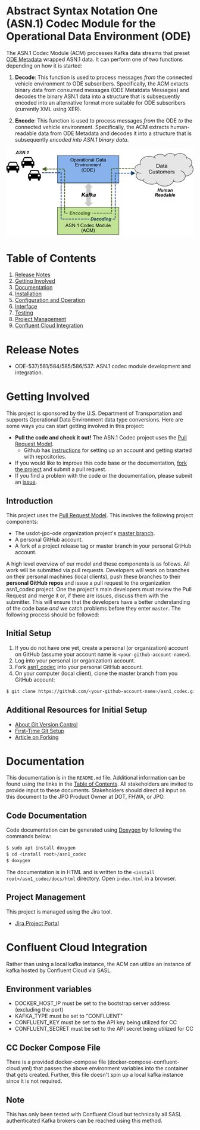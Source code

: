 # Abstract Syntax Notation One (ASN.1) Codec Module for the Operational Data Environment (ODE)

The ASN.1 Codec Module (ACM) processes Kafka data streams that preset [ODE
Metadata](https://github.com/usdot-jpo-ode/jpo-ode/blob/develop/docs/metadata_standards.md) wrapped ASN.1 data.  It can perform
one of two functions depending on how it is started:

1. **Decode**: This function is used to process messages *from* the connected
vehicle environment *to* ODE subscribers. Specifically, the ACM extacts binary
data from consumed messages (ODE Metatdata Messages) and decodes the binary
ASN.1 data into a structure that is subsequently encoded into an alternative
format more suitable for ODE subscribers (currently XML using XER).

1. **Encode**: This function is used to process messages *from* the ODE *to*
the connected vehicle environment. Specifically, the ACM extracts
human-readable data from ODE Metadata and decodes it into a structure that
is subsequently *encoded into ASN.1 binary data*.

![ASN.1 Codec Operations](docs/graphics/asn1codec-operations.png)

# Table of Contents

1. [Release Notes](#release-notes)
1. [Getting Involved](#getting-involved)
1. [Documentation](#documentation)
1. [Installation](docs/installation.md)
1. [Configuration and Operation](docs/configuration.md)
1. [Interface](docs/interface.md)
1. [Testing](docs/testing.md)
1. [Project Management](#project-management)
1. [Confluent Cloud Integration](#confluent-cloud-integration)

# Release Notes

- ODE-537/581/584/585/586/537: ASN.1 codec module development and integration. 

# Getting Involved

This project is sponsored by the U.S. Department of Transportation and supports Operational Data Environment data type
conversions. Here are some ways you can start getting involved in this project:

- **Pull the code and check it out!**  The ASN.1 Codec project uses the [Pull Request Model](https://help.github.com/articles/using-pull-requests).
    - Github has [instructions](https://help.github.com/articles/signing-up-for-a-new-github-account) for setting up an account and getting started with repositories.
- If you would like to improve this code base or the documentation, [fork the project](https://github.com/usdot-jpo-ode/asn1_codec#fork-destination-box) and submit a pull request.
- If you find a problem with the code or the documentation, please submit an [issue](https://github.com/usdot-jpo-ode/asn1_codec/issues/new).

## Introduction

This project uses the [Pull Request Model](https://help.github.com/articles/using-pull-requests). This involves the following project components:

- The usdot-jpo-ode organization project's [master branch](https://github.com/usdot-jpo-ode/asn1_codec).
- A personal GitHub account.
- A fork of a project release tag or master branch in your personal GitHub account.

A high level overview of our model and these components is as follows. All work will be submitted via pull requests.
Developers will work on branches on their personal machines (local clients), push these branches to their **personal GitHub repos** and issue a pull
request to the organization asn1_codec project. One the project's main developers must review the Pull Request and merge it
or, if there are issues, discuss them with the submitter. This will ensure that the developers have a better
understanding of the code base *and* we catch problems before they enter `master`. The following process should be followed:

## Initial Setup

1. If you do not have one yet, create a personal (or organization) account on GitHub (assume your account name is `<your-github-account-name>`).
1. Log into your personal (or organization) account.
1. Fork [asn1_codec](https://github.com/usdot-jpo-ode/asn1_codec/fork) into your personal GitHub account.
1. On your computer (local client), clone the master branch from you GitHub account:
```bash
$ git clone https://github.com/<your-github-account-name>/asn1_codec.git
```

## Additional Resources for Initial Setup
  
- [About Git Version Control](http://git-scm.com/book/en/v2/Getting-Started-About-Version-Control)
- [First-Time Git Setup](http://git-scm.com/book/en/Getting-Started-First-Time-Git-Setup)
- [Article on Forking](https://help.github.com/articles/fork-a-repo)

# Documentation

This documentation is in the `README.md` file. Additional information can be found using the links in the [Table of
Contents](#table-of-contents).  All stakeholders are invited to provide input to these documents. Stakeholders should
direct all input on this document to the JPO Product Owner at DOT, FHWA, or JPO. 

## Code Documentation

Code documentation can be generated using [Doxygen](https://www.doxygen.org) by following the commands below:

```bash
$ sudo apt install doxygen
$ cd <install root>/asn1_codec
$ doxygen
```

The documentation is in HTML and is written to the `<install root>/asn1_codec/docs/html` directory. Open `index.html` in a
browser.  

## Project Management

This project is managed using the Jira tool.

- [Jira Project Portal](https://usdotjpoode.atlassian.net/secure/Dashboard.jsp)

# Confluent Cloud Integration
Rather than using a local kafka instance, the ACM can utilize an instance of kafka hosted by Confluent Cloud via SASL.

## Environment variables
- DOCKER_HOST_IP must be set to the bootstrap server address (excluding the port)
- KAFKA_TYPE must be set to "CONFLUENT"
- CONFLUENT_KEY must be set to the API key being utilized for CC
- CONFLUENT_SECRET must be set to the API secret being utilized for CC

## CC Docker Compose File
There is a provided docker-compose file (docker-compose-confluent-cloud.yml) that passes the above environment variables into the container that gets created. Further, this file doesn't spin up a local kafka instance since it is not required.

## Note
This has only been tested with Confluent Cloud but technically all SASL authenticated Kafka brokers can be reached using this method.